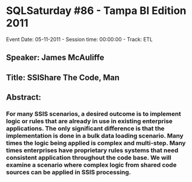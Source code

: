 # SQLSaturday #86 - Tampa BI Edition 2011
Event Date: 05-11-2011 - Session time: 00:00:00 - Track: ETL
## Speaker: James McAuliffe
## Title: SSIShare The Code, Man
## Abstract:
### For many SSIS scenarios, a desired outcome is to implement logic or rules that are already in use in existing enterprise applications.  The only significant difference is that the implementation is done in a bulk data loading scenario.  Many times the logic being applied is complex and multi-step.  Many times enterprises have proprietary rules systems that need consistent application throughout the code base.  We will examine a scenario where complex logic from shared code sources can be applied in SSIS processing.
